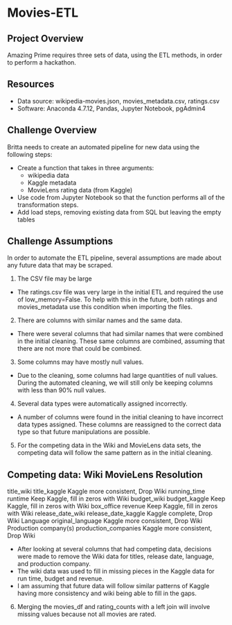 # Movies-ETL
## Project Overview
Amazing Prime requires three sets of data, using the ETL methods, in order to perform a hackathon.

## Resources
- Data source: wikipedia-movies.json, movies_metadata.csv, ratings.csv
- Software: Anaconda 4.7.12, Pandas, Jupyter Notebook, pgAdmin4

## Challenge Overview
Britta needs to create an automated pipeline for new data using the following steps:
- Create a function that takes in three arguments:
  * wikipedia data
  * Kaggle metadata
  * MovieLens rating data (from Kaggle)
- Use code from Jupyter Notebook so that the function performs all of the transformation steps.
- Add load steps, removing existing data from SQL but leaving the empty tables

## Challenge Assumptions
In order to automate the ETL pipeline, several assumptions are made about any future data that may be scraped.
1. The CSV file may be large
  - The ratings.csv file was very large in the initial ETL and required the use of low_memory=False. To help with this in the future, both ratings and movies_metadata use this condition when importing the files.
2. There are columns with similar names and the same data.
  - There were several columns that had similar names that were combined in the initial cleaning. These same columns are combined, assuming that there are not more that could be combined.
3. Some columns may have mostly null values.
  - Due to the cleaning, some columns had large quantities of null values. During the automated cleaning, we will still only be keeping columns with less than 90% null values.
4. Several data types were automatically assigned incorrectly.
  - A number of columns were found in the initial cleaning to have incorrect data types assigned. These columns are reassigned to the correct data type so that future manipulations are possible.
5. For the competing data in the Wiki and MovieLens data sets, the competing data will follow the same pattern as in the initial cleaning.

Competing data:
Wiki                     MovieLens                  Resolution
-----------------------------------------------------------------------------
title_wiki               title_kaggle               Kaggle more consistent, Drop Wiki
running_time             runtime                    Keep Kaggle, fill in zeros with Wiki
budget_wiki              budget_kaggle              Keep Kaggle, fill in zeros with Wiki
box_office               revenue                    Keep Kaggle, fill in zeros with Wiki
release_date_wiki        release_date_kaggle        Kaggle complete, Drop Wiki
Language                 original_language          Kaggle more consistent, Drop Wiki
Production company(s)    production_companies       Kaggle more consistent, Drop Wiki

  - After looking at several columns that had competing data, decisions were made to remove the Wiki data for titles, release date, language, and production company.
  - The wiki data was used to fill in missing pieces in the Kaggle data for run time, budget and revenue.
  - I am assuming that future data will follow similar patterns of Kaggle having more consistency and wiki being able to fill in the gaps.
6. Merging the movies_df and rating_counts with a left join will involve missing values because not all movies are rated.  
